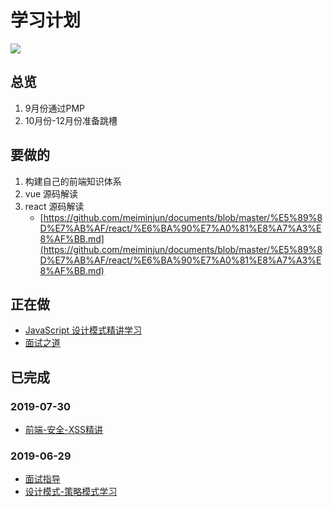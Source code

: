 
# 学习计划

![](https://ws1.sinaimg.cn/large/006tNc79gy1g4j22bixh7j30fu096jro.jpg)

## 总览

1. 9月份通过PMP
2. 10月份-12月份准备跳槽

## 要做的

1. 构建自己的前端知识体系
2. vue 源码解读
3. react 源码解读
	- [https://github.com/meiminjun/documents/blob/master/%E5%89%8D%E7%AB%AF/react/%E6%BA%90%E7%A0%81%E8%A7%A3%E8%AF%BB.md](https://github.com/meiminjun/documents/blob/master/%E5%89%8D%E7%AB%AF/react/%E6%BA%90%E7%A0%81%E8%A7%A3%E8%AF%BB.md)

## 正在做

- [JavaScript 设计模式精讲学习]([https://www.imooc.com/read/38](https://www.imooc.com/read/38))
- [面试之道]([https://juejin.im/book/5bdc715fe51d454e755f75ef/section/5c024ecbf265da616a476638](https://juejin.im/book/5bdc715fe51d454e755f75ef/section/5c024ecbf265da616a476638))

## 已完成

### 2019-07-30

- [前端-安全-XSS精讲]([https://github.com/meiminjun/documents/blob/master/%E6%94%B6%E9%9B%86%E7%AE%B1/%E5%AE%89%E5%85%A8-XSS.md](https://github.com/meiminjun/documents/blob/master/%E6%94%B6%E9%9B%86%E7%AE%B1/%E5%AE%89%E5%85%A8-XSS.md))

### 2019-06-29

-   [面试指导]([https://github.com/meiminjun/documents/blob/master/%E5%89%8D%E7%AB%AF/%E9%9D%A2%E8%AF%95/01.md](https://github.com/meiminjun/documents/blob/master/%E5%89%8D%E7%AB%AF/%E9%9D%A2%E8%AF%95/01.md))
- [设计模式-策略模式学习]([https://www.imooc.com/read/38/article/494](https://www.imooc.com/read/38/article/494))


<!--stackedit_data:
eyJoaXN0b3J5IjpbMTMzMDIwMTYxMCw3OTE0MjMxMSwtMzk4ND
Q3NzIyLDM0OTE3ODc2MywtMjAyOTI2NDk5MF19
-->